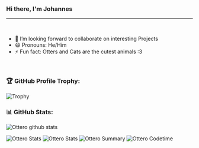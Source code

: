 ### Hi there, I'm Johannes

---

<br />

- 👯 I’m looking forward to collaborate on interesting Projects
- 😄 Pronouns: He/Him
- ⚡ Fun fact: Otters and Cats are the cutest animals :3

<br/>

### 🏆 GitHub Profile Trophy:
![Trophy](https://github-profile-trophy.vercel.app/?username=JMLutra&column=8&theme=radical&no-frame=true&no-bg=true)


### 📊 GitHub Stats:
![Ottero github stats](https://github-readme-stats.vercel.app/api?username=JMLutra&theme=radical&show_icons=true&count_private=true)
  
 
![Ottero Stats](https://github-profile-summary-cards.vercel.app/api/cards/repos-per-language?username=JMLutra&theme=solarized_dark)
![Ottero Stats](https://github-profile-summary-cards.vercel.app/api/cards/most-commit-language?username=JMLutra&theme=solarized_dark)
![Ottero Summary](https://github-profile-summary-cards.vercel.app/api/cards/profile-details?username=JMLutra&theme=solarized_dark)
![Ottero Codetime](https://wakatime.com/share/@da0507a9-1991-40a8-8b50-b53716b64e00/2e70217a-22d7-4026-9ce7-418f01f02fa6.svg)
